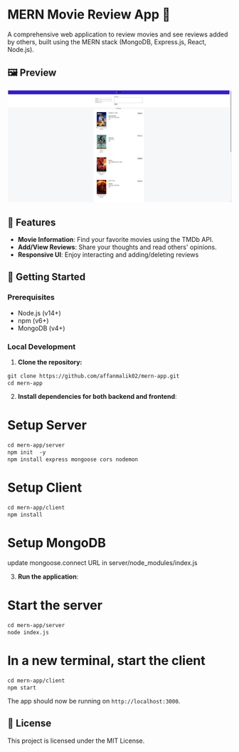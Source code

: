 # MERN Movie Review App 🍿

A comprehensive web application to review movies and see reviews added by others, built using the MERN stack (MongoDB, Express.js, React, Node.js).

## 🖼️ Preview   
![Movie Review App Preview](/preview.jpg)

## 🎥 Features

- **Movie Information**: Find your favorite movies using the TMDb API.
- **Add/View Reviews**: Share your thoughts and read others' opinions.
- **Responsive UI**: Enjoy interacting and adding/deleting reviews

## 🚀 Getting Started

### Prerequisites

- Node.js (v14+)
- npm (v6+)
- MongoDB (v4+)

### Local Development

1. **Clone the repository:**

```
git clone https://github.com/affanmalik02/mern-app.git
cd mern-app
```

2. **Install dependencies for both backend and frontend**:

# Setup Server
```
cd mern-app/server
npm init  -y
npm install express mongoose cors nodemon
```

# Setup Client
```
cd mern-app/client
npm install
```

# Setup MongoDB

update mongoose.connect URL in server/node_modules/index.js

3. **Run the application**:

# Start the server
```
cd mern-app/server
node index.js
```

# In a new terminal, start the client
```
cd mern-app/client
npm start
```

The app should now be running on `http://localhost:3000`.

## 📜 License

This project is licensed under the MIT License.

